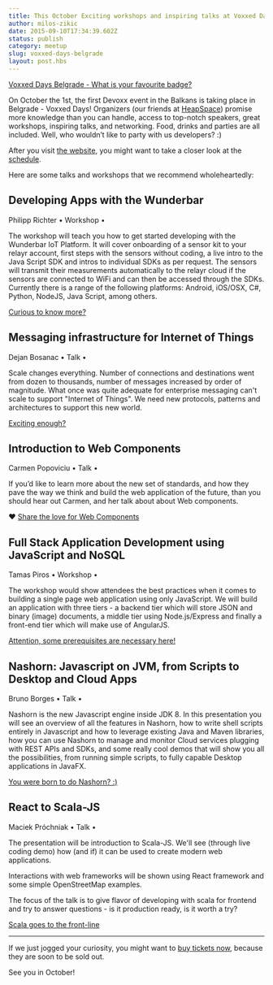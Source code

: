 ```yaml
---
title: This October Exciting workshops and inspiring talks at Voxxed Days Belgrade
author: milos-zikic
date: 2015-09-10T17:34:39.602Z
status: publish
category: meetup
slug: voxxed-days-belgrade
layout: post.hbs
---
```


[Voxxed Days Belgrade - What is your favourite badge?](http://voxxeddays.com/belgrade15/wp-content/uploads/sites/8/2015/09/voxxed_badges.jpg)

On October the 1st, the first Devoxx event in the Balkans is taking place in Belgrade - Voxxed Days! Organizers (our friends at [HeapSpace](http://heapspace.rs)) promise more knowledge than you can handle, access to top-notch speakers, great workshops, inspiring talks, and networking. Food, drinks and parties are all included. Well, who wouldn’t like to party with us developers? :)

After you visit [the website](https://voxxeddays.com/belgrade15/), you might want to take a closer look at the [schedule](https://voxxeddays.com/belgrade15/#np-891).

Here are some talks and workshops that we recommend wholeheartedly:

## Developing Apps with the Wunderbar
Philipp Richter • Workshop •

The workshop will teach you how to get started developing with the Wunderbar IoT Platform. It will cover onboarding of a sensor kit to your relayr account, first steps with the sensors without coding, a live intro to the Java Script SDK and intros to individual SDKs as per request. The sensors will transmit their measurements automatically to the relayr cloud if the sensors are connected to WiFi and can then be accessed through the SDKs. Currently there is a range of the following platforms: Android, iOS/OSX, C#, Python, NodeJS, Java Script, among others.

[Curious to know more?](https://voxxedbelgrade2015.sched.org/event/25c1c8434a92d5629d1845f4a23808a5?iframe=no#.VfFKJJ2qqko)

## Messaging infrastructure for Internet of Things
Dejan Bosanac • Talk •

Scale changes everything. Number of connections and destinations went from dozen to thousands, number of messages increased by order of magnitude. What once was quite adequate for enterprise messaging can't scale to support "Internet of Things". We need new protocols, patterns and architectures to support this new world.

[Exciting enough?](https://voxxedbelgrade2015.sched.org/event/84c89eafb03f405333c5b9a7c85d1154#.VfFc7Z2qqko)

## Introduction to Web Components
Carmen Popoviciu • Talk •

If you’d like to learn more about the new set of standards, and how they pave the way we think and build the web application of the future, than you should hear out Carmen, and her talk about about Web components.

♥ [Share the love for Web Components](https://voxxedbelgrade2015.sched.org/event/91d0679161c470ffec162fab5ef191c2#.VfFeNp2qqko)

## Full Stack Application Development using JavaScript and NoSQL
Tamas Piros • Workshop •

The workshop would show attendees the best practices when it comes to building a single page web application using only JavaScript. We will build an application with three tiers - a backend tier which will store JSON and binary (image) documents, a middle tier using Node.js/Express and finally a front-end tier which will make use of AngularJS.

[Attention, some prerequisites are necessary here!](https://voxxedbelgrade2015.sched.org/event/f15a4e5d019929dfb655e168e9cf98e9#.VfFh7Z2qqko)

## Nashorn: Javascript on JVM, from Scripts to Desktop and Cloud Apps
Bruno Borges • Talk •

Nashorn is the new Javascript engine inside JDK 8. In this presentation you will see an overview of all the features in Nashorn, how to write shell scripts entirely in Javascript and how to leverage existing Java and Maven libraries, how you can use Nashorn to manage and monitor Cloud services plugging with REST APIs and SDKs, and some really cool demos that will show you all the possibilities, from running simple scripts, to fully capable Desktop applications in JavaFX.

[You were born to do Nashorn? :)](https://voxxedbelgrade2015.sched.org/event/984911a4ab4c3dd2a636a6bbd1f4fad2?iframe=no#.VfFihJ2qqko)

## React to Scala-JS
Maciek Próchniak • Talk •

The presentation will be introduction to Scala-JS. We'll see (through live coding demo) how (and if) it can be used to create modern web applications.

Interactions with web frameworks will be shown using React framework and some simple OpenStreetMap examples.

The focus of the talk is to give flavor of developing with scala for frontend and try to answer questions - is it production ready, is it worth a try?

[Scala goes to the front-line](http://voxxedbelgrade2015.sched.org/event/2b97e655abb54a957feb45aac02c9d39#.VfF66Z2qpBc)

---

If we just jogged your curiosity, you might want to [buy tickets now](https://voxxeddays.com/belgrade15/tickets/), because they are soon to be sold out.

See you in October!